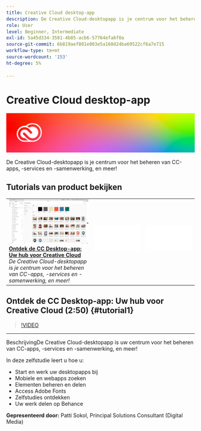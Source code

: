 ```yaml
---
title: Creative Cloud desktop-app
description: De Creative Cloud-desktopapp is je centrum voor het beheren van CC-apps, -services en -samenwerking, en meer!
role: User
level: Beginner, Intermediate
exl-id: 5a45d334-3581-4b85-acb6-57764efa6f0a
source-git-commit: 6b819aef801e003e5a160d24ba69522cf6a7e715
workflow-type: tm+mt
source-wordcount: '153'
ht-degree: 5%

---
```


# Creative Cloud desktop-app

![Hoofdafbeelding van zelfstudie](../assets/CCDA.jpg)

De Creative Cloud-desktopapp is je centrum voor het beheren van CC-apps, -services en -samenwerking, en meer!

## Tutorials van product bekijken

<table style="table-layout:fixed">
<tr>
 <td>
   <a href="creativeclouddesktopapp.md#tutorial1">
      <img alt="Ontdek de CC Desktop-app: Uw hub voor 
Creative Cloud" src="../assets/ccda_overview_sokol_thumbnail.jpg" />
   </a>
    <div>
   <a href="creativeclouddesktopapp.md#tutorial1"><strong>Ontdek de CC Desktop-app: Uw hub voor Creative Cloud</strong></a>
    </div>
    <em>De Creative Cloud-desktopapp is je centrum voor het beheren van CC-apps, -services en -samenwerking, en meer!</em>
    <br>
  </td>
  <td>
    <img alt="Spacer" src="../assets/Whitespacer.png" />
    <div>
    <br>
  </td>
  <td>
    <img alt="Spacer" src="../assets/Whitespacer.png" />
    <div>
    <br>
  </td>
</tr>
</table>

## Ontdek de CC Desktop-app: Uw hub voor Creative Cloud (2:50) {#tutorial1}

>[!VIDEO](https://video.tv.adobe.com/v/327095?hidetitle=true)

****
BeschrijvingDe Creative Cloud-desktopapp is uw centrum voor het beheren van CC-apps, -services en -samenwerking, en meer!

In deze zelfstudie leert u hoe u:
* Start en werk uw desktopapps bij
* Mobiele en webapps zoeken
* Elementen beheren en delen
* Access Adobe Fonts
* Zelfstudies ontdekken
* Uw werk delen op Behance

**Gepresenteerd door:**
Patti Sokol, Principal Solutions Consultant (Digital Media)
